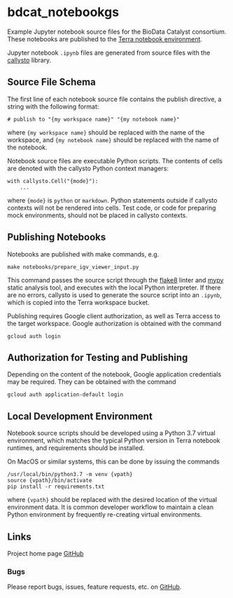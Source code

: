 # bdcat_notebookgs
Example Jupyter notebook source files for the BioData Catalyst consortium. These notebooks are published to the
[Terra notebook environment](https://support.terra.bio/hc/en-us/articles/360027237871-Terra-s-Jupyter-Notebooks-environment-Part-I-Key-components).

Jupyter notebook `.ipynb` files are generated from source files with the
[callysto](https://github.com/xbrianh/callysto) library. 

## Source File Schema
The first line of each notebook source file contains the publish directive, a string with the following format:
```
# publish to "{my workspace name}" "{my notebook name}"
```
where `{my workspace name}` should be replaced with the name of the workspace, and `{my notebook name}` should be
replaced with the name of the notebook.

Notebook source files are executable Python scripts. The contents of cells are denoted with the callysto Python
context managers:
```
with callysto.Cell("{mode}"):
	...
```
where `{mode}` is `python` or `markdown`. Python statements outside if callysto contexts will not be rendered into
cells. Test code, or code for preparing mock environments, should not be placed in callysto contexts.

## Publishing Notebooks
Notebooks are published with make commands, e.g.
```
make notebooks/prepare_igv_viewer_input.py
```

This command passes the source script through the [flake8](https://flake8.pycqa.org/en/latest/) linter and
[mypy](https://mypy.readthedocs.io/en/stable/) static analysis tool, and executes with the local Python interpreter.
If there are no errors, callysto is used to generate the source script into an `.ipynb`, which is copied into the Terra
workspace bucket.

Publishing requires Google client authorization, as well as Terra access to the target workspace. Google authorization
is obtained with the command
```
gcloud auth login
```

## Authorization for Testing and Publishing

Depending on the content of the notebook, Google application credentials may be required. They can be obtained with the command
```
gcloud auth application-default login
```

## Local Development Environment

Notebook source scripts should be developed using a Python 3.7 virtual environment, which matches the typical Python version
in Terra notebook runtimes, and requirements should be installed.

On MacOS or similar systems, this can be done by issuing the commands
```
/usr/local/bin/python3.7 -m venv {vpath}
source {vpath}/bin/activate
pip install -r requirements.txt
```

where `{vpath}` should be replaced with the desired location of the virtual environment data. It is common developer
workflow to maintain a clean Python environment by frequently re-creating virtual environments.

## Links
Project home page [GitHub](https://github.com/DataBiosphere/bdcat_notebookgs)  

### Bugs
Please report bugs, issues, feature requests, etc. on [GitHub](https://github.com/DataBiosphere/bdcat_notebookgs).

